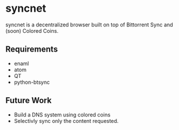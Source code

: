 syncnet
=======

syncnet is a decentralized browser built on top of Bittorrent Sync and (soon) Colored Coins.

Requirements
------------
* enaml
* atom
* QT
* python-btsync

Future Work
-----------
* Build a DNS system using colored coins
* Selectivly sync only the content requested.
